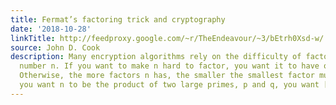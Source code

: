 ```yaml
---
title: Fermat’s factoring trick and cryptography
date: '2018-10-28'
linkTitle: http://feedproxy.google.com/~r/TheEndeavour/~3/bEtrh0Xsd-w/
source: John D. Cook
description: Many encryption algorithms rely on the difficulty of factoring a large
  number n. If you want to make n hard to factor, you want it to have only two factors.
  Otherwise, the more factors n has, the smaller the smallest factor must be. So if
  you want n to be the product of two large primes, p and q, you want [&#8230;]
---
```

